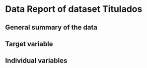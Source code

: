 # Data Report of dataset Titulados

## General summary of the data


## Target variable

## Individual variables









